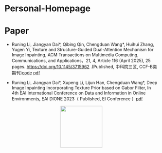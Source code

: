 # Personal-Homepage

# Paper
* Runing Li, Jiangyan Dai*, Qibing Qin, Chengduan Wang*, Huihui Zhang, Yugen Yi, Texture and Structure-Guided Dual-Attention Mechanism for Image Inpainting, ACM Transactions on Multimedia Computing, Communications, and Applications，21, 4, Article 116 (April 2025), 25 pages. https://doi.org/10.1145/3715962 .(Published, 中科院三区, CCF-B类期刊)[code](https://github.com/QinLab-WFU/TSGDAM) [pdf](https://doi.org/10.1145/3715962)

* Runing Li, Jiangyan Dai*, Xupeng Li, Lijun Han, Chengduan Wang*, Deep Image Inpainting Incorporating Texture Prior based on Gabor Filter, In 4th EAI International Conference on Data and Information in Online Environments, EAI DIONE 2023（ Published, EI Conference ）[pdf](https://link.springer.com/chapter/10.1007/978-3-031-80713-8_3)
  

<div align="center"> <img height="137px" src="https://github-readme-stats.vercel.app/api?username=sun0225SUN&hide_title=true&hide_border=true&show_icons=trueline_height=21&text_color=000&icon_color=000&bg_color=0,ea6161,ffc64d,fffc4d,52fa5a&theme=graywhite" /> </div>
